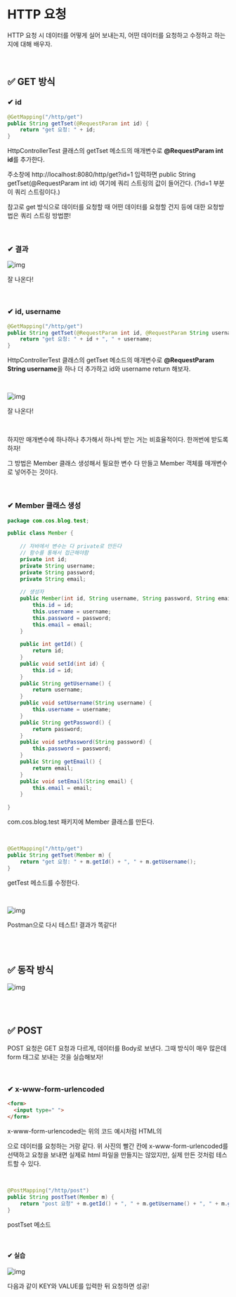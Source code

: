 # HTTP 요청

HTTP 요청 시 데이터를 어떻게 실어 보내는지, 어떤 데이터를 요청하고 수정하고 하는지에 대해 배우자.

<br>

## ✅ GET 방식

### ✔ id 

```java
@GetMapping("/http/get")
public String getTset(@RequestParam int id) {
	return "get 요청: " + id;
}
```

HttpControllerTest 클래스의 getTset 메소드의 매개변수로 **@RequestParam int id**를 추가한다.

주소창에 http://localhost:8080/http/get?id=1 입력하면 public String getTset(@RequestParam int id) 여기에 쿼리 스트링의 값이 들어간다. (?id=1 부분이 쿼리 스트링이다.)

참고로 get 방식으로 데이터를 요청할 때 어떤 데이터를 요청할 건지 등에 대한 요청방법은 쿼리 스트링 방법뿐!

 <br>

### ✔ 결과

![img](https://blog.kakaocdn.net/dn/cGfL4y/btrksMvzt7R/PMUOqtiZRld7FYfrcHkBtk/img.png)

잘 나온다!

<br>

### ✔ id, username 

```java
@GetMapping("/http/get")
public String getTset(@RequestParam int id, @RequestParam String username) {
	return "get 요청: " + id + ", " + username;
}
```

HttpControllerTest 클래스의 getTset 메소드의 매개변수로 **@RequestParam String username**을 하나 더 추가하고 id와 username return 해보자.

<br>

![img](https://blog.kakaocdn.net/dn/dJU8e7/btrkw5N6KdD/xOC81Pq2Q6aKsjY5NVuzNk/img.png)

잘 나온다!

<br>

하지만 매개변수에 하나하나 추가해서 하나씩 받는 거는 비효율적이다. 한꺼번에 받도록 하자!

그 방법은 Member 클래스 생성해서 필요한 변수 다 만들고 Member 객체를 매개변수로 넣어주는 것이다.

<br>

### ✔ Member 클래스 생성

```java
package com.cos.blog.test;

public class Member {
	
	// 자바에서 변수는 다 private로 만든다
	// 함수를 통해서 접근해야함
	private int id;
	private String username;
	private String password;
	private String email;
	
	// 생성자
	public Member(int id, String username, String password, String email) {
		this.id = id;
		this.username = username;
		this.password = password;
		this.email = email;
	}
	
	public int getId() {
		return id;
	}
	public void setId(int id) {
		this.id = id;
	}
	public String getUsername() {
		return username;
	}
	public void setUsername(String username) {
		this.username = username;
	}
	public String getPassword() {
		return password;
	}
	public void setPassword(String password) {
		this.password = password;
	}
	public String getEmail() {
		return email;
	}
	public void setEmail(String email) {
		this.email = email;
	}
	
}
```

com.cos.blog.test 패키지에 Member 클래스를 만든다.

<br>

```java
@GetMapping("/http/get")
public String getTset(Member m) {
	return "get 요청: " + m.getId() + ", " + m.getUsername();
}
```

getTest 메소드를 수정한다. 

<br>

![img](https://blog.kakaocdn.net/dn/bkfAo5/btrkqIHpqE3/NmTo0t7fbB1RruZ92S8YS0/img.png)

Postman으로 다시 테스트! 결과가 똑같다!

<br><br>

## ✅ 동작 방식

![img](https://blog.kakaocdn.net/dn/nKEZN/btrkr4XJnCt/Lh120vyAGB6XffXZXgxBlk/img.png)

<br><br>

## ✅ POST 

POST 요청은 GET 요청과 다르게, 데이터를 Body로 보낸다. 그때 방식이 매우 많은데 form 태그로 보내는 것을 실습해보자!

<br>

### ✔ x-www-form-urlencoded

```html
<form>
  <input type=" ">
</form>
```

x-www-form-urlencoded는 위의 코드 예시처럼 HTML의 <form>으로 데이터를 요청하는 거랑 같다. 위 사진의 빨간 칸에 x-www-form-urlencoded를 선택하고 요청을 보내면 실제로 html 파일을 만들지는 않았지만, 실제 만든 것처럼 테스트할 수 있다. 

<br>

```java
@PostMapping("/http/post")
public String postTset(Member m) {
	return "post 요청" + m.getId() + ", " + m.getUsername() + ", " + m.getPassword() + ", " + m.getEmail();
}
```

postTset 메소드

<br>

#### ✔ 실습

![img](https://blog.kakaocdn.net/dn/b6wvHi/btrkyPEglzy/kSlVOm4OHVkr5eyJyX2zc0/img.png)

다음과 같이 KEY와 VALUE를 입력한 뒤 요청하면 성공!